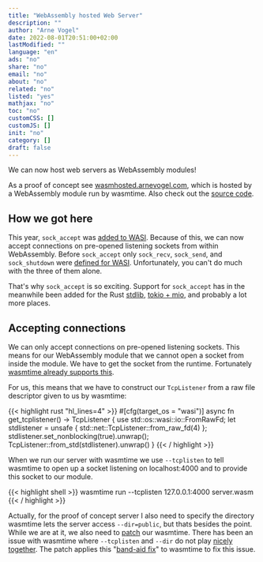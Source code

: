 ```yaml
---
title: "WebAssembly hosted Web Server"
description: ""
author: "Arne Vogel"
date: 2022-08-01T20:51:00+02:00
lastModified: ""
language: "en"
ads: "no"
share: "no"
email: "no"
about: "no"
related: "no"
listed: "yes"
mathjax: "no"
toc: "no"
customCSS: []
customJS: []
init: "no"
category: []
draft: false
---
```


We can now host web servers as WebAssembly modules!

As a proof of concept see [wasmhosted.arnevogel.com](https://wasmhosted.arnevogel.com), which is hosted by a WebAssembly module run by wasmtime.
Also check out the [source code](https://github.com/arnevogel/wasm-file-server).




## How we got here
This year, `sock_accept` was [added to WASI](https://github.com/WebAssembly/WASI/pull/458).
Because of this, we can now accept connections on pre-opened listening sockets from within WebAssembly.
Before `sock_accept` only `sock_recv`, `sock_send`, and `sock_shutdown` were [defined for WASI](https://github.com/WebAssembly/WASI/blob/71e710bfa88fa460963ad465dcdc548e4542fae2/phases/snapshot/witx/wasi_snapshot_preview1.witx#L487).
Unfortunately, you can't do much with the three of them alone. 

That's why `sock_accept` is so exciting.
Support for `sock_accept` has in the meanwhile been added for the Rust [stdlib](https://github.com/rust-lang/rust/pull/93158), [tokio + mio](https://github.com/tokio-rs/tokio/pull/4716), and probably a lot more places.


## Accepting connections
We can only accept connections on pre-opened listening sockets.
This means for our WebAssembly module that we cannot open a socket from inside the module.
We have to get the socket from the runtime.
Fortunately [wasmtime already supports this](https://github.com/bytecodealliance/wasmtime/commit/853a025613e012c6c29002ddcccfced67073a8d0).

For us, this means that we have to construct our `TcpListener` from a raw file descriptor given to us by wasmtime:

{{< highlight rust "hl_lines=4" >}}
#[cfg(target_os = "wasi")]
async fn get_tcplistener() -> TcpListener {
    use std::os::wasi::io::FromRawFd;
    let stdlistener = unsafe { std::net::TcpListener::from_raw_fd(4) };
    stdlistener.set_nonblocking(true).unwrap();
    TcpListener::from_std(stdlistener).unwrap()
}
{{< / highlight >}}

When we run our server with wasmtime we use `--tcplisten` to tell wasmtime to open up a socket listening on localhost:4000 and to provide this socket to our module.

{{< highlight shell >}}
wasmtime run --tcplisten 127.0.0.1:4000 server.wasm
{{< / highlight >}}

Actually, for the proof of concept server I also need to specify the directory wasmtime lets the server access `--dir=public`, but thats besides the point.
While we are at it, we also need to [patch](https://github.com/ArneVogel/wasm-file-server/blob/main/socket.patch) our wasmtime.
There has been an issue with wasmtime where `--tcplisten` and `--dir` do not play [nicely together](https://github.com/bytecodealliance/wasmtime/issues/3936).
The patch applies this "[band-aid fix](https://github.com/bytecodealliance/wasmtime/issues/3936#issuecomment-1088393681)" to wasmtime to fix this issue.

